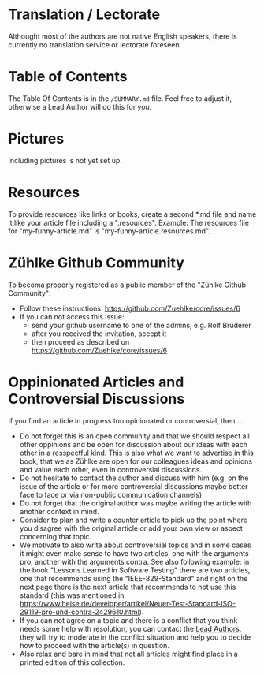 # Translation / Lectorate

Althought most of the authors are not native English speakers, there is currently no translation service or lectorate foreseen.

# Table of Contents

The Table Of Contents is in the `/SUMMARY.md` file. Feel free to adjust it, otherwise a Lead Author will do this for you.

# Pictures

Including pictures is not yet set up. 

# Resources

To provide resources like links or books, create a second *.md file and name it like your article file including a ".resources". Example: The resources file for "my-funny-article.md" is "my-funny-article.resources.md".

# Zühlke Github Community

To becoma properly registered as a public member of the "Zühlke Github Community":
* Follow these instructions: https://github.com/Zuehlke/core/issues/6
* If you can not access this issue: 
    * send your github username to one of the admins, e.g. Rolf Bruderer
    * after you received the invitation, accept it
    * then proceed as described on https://github.com/Zuehlke/core/issues/6

# Oppinionated Articles and Controversial Discussions

If you find an article in progress too opinionated or controversial, then ...

* Do not forget this is an open community and that we should respect all other oppinions and be open for discussion about our ideas with each other in a resspectful kind. This is also what we want to advertise in this book, that we as Zühlke are open for our colleagues ideas and opinions and value each other, even in controversial discussions.
* Do not hesitate to contact the author and discuss with him (e.g. on the issue of the article or for more controversial discussions maybe better face to face or via non-public communication channels)
* Do not forget that the original author was maybe writing the article with another context in mind.
* Consider to plan and write a counter article to pick up the point where you disagree with the original article or add your own view or aspect concerning that topic.
* We motivate to also write about controversial topics and in some cases it might even make sense to have two articles, one with the arguments pro, another with the arguments contra. See also following example: in the book "Lessons Learned in Software Testing" there are two articles, one that recommends using the "IEEE-829-Standard" and right on the next page there is the next article that recommends to not use this standard (this was mentioned in https://www.heise.de/developer/artikel/Neuer-Test-Standard-ISO-29119-pro-und-contra-2429610.html).
* If you can not agree on a topic and there is a conflict that you think needs some help with resolution, you can contact the [Lead Authors](#lead-authors), they will try to moderate in the conflict situation and help you to decide how to proceed with the article(s) in question.
* Also relax and bare in mind that not all articles might find place in a printed edition of this collection.